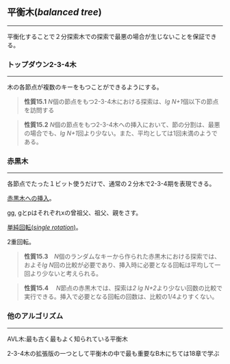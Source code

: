 ## 平衡木(*balanced tree*)
---

平衡化することで２分探索木での探索で最悪の場合が生じないことを保証できる。


### トップダウン2-3-4木
---

木の各節点が複数のキーをもつことができるようにする。

> **性質15.1** *N*個の節点をもつ2-3-4木における探索は、*lg N+1*個以下の節点を訪問する

> **性質15.2** *N*個の節点をもつ2-3-4木への挿入において、節の分割は、最悪の場合でも、*lg N+1*回より少ない。また、平均としては1回未満のようである。

### 赤黒木
---

各節点でたった１ビット使うだけで、通常の２分木で2-3-4期を表現できる。

[赤黒木への挿入](rb_tree.c)。

gg, gとpはそれぞれxの曾祖父、祖父、親をさす。

[単純回転(*single rotation*)](rotate.c)。

2重回転。

> **性質15.3**　*N*個のランダムなキーから作られた赤黒木における探索では、およそ*lg N*回の比較が必要であり、挿入時に必要となる回転は平均して一回より少ないと考えられる。

> **性質15.4** 　*N*節点の赤黒木では、探索は*2 lg N+2*より少ない回数の比較で実行できる。挿入で必要となる回転の回数は、比較の1/4よりすくない。

### 他のアルゴリズム
----

AVL木:最も古く最もよく知られている平衡木

2-3-4木の拡張版の一つとして平衡木の中で最も重要なB木にちては18章で学ぶ

